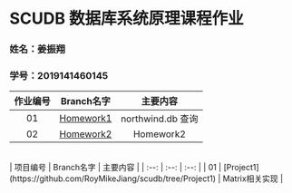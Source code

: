 # SCUDB 数据库系统原理课程作业<br>

### 姓名：姜振翔
### 学号：2019141460145

| 作业编号 | Branch名字 | 主要内容 |
| :--:  | :--:  | :--:  |
| 01 | [Homework1](https://github.com/RoyMikeJiang/scudb/tree/Homework1) | northwind.db 查询 |
| 02 | [Homework2](https://github.com/RoyMikeJiang/scudb/tree/Homework2) | Homework2 |
<br>
| 项目编号 | Branch名字 | 主要内容 |
| :--:  | :--:  | :--:  |
| 01 | [Project1](https://github.com/RoyMikeJiang/scudb/tree/Project1) | Matrix相关实现 |